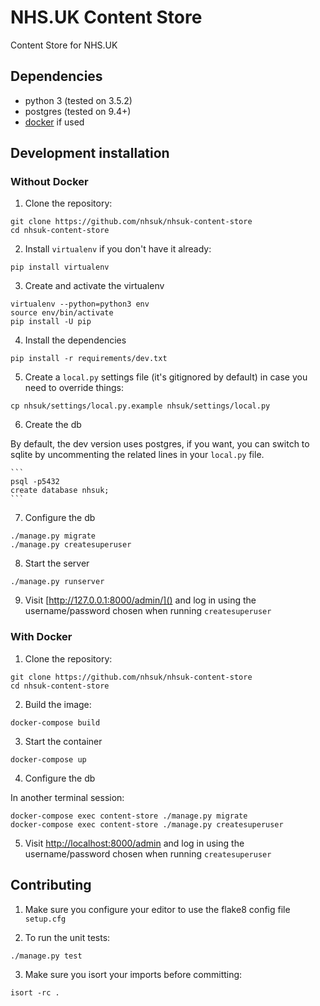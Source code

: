 # NHS.UK Content Store

Content Store for NHS.UK

## Dependencies

* python 3 (tested on 3.5.2)
* postgres (tested on 9.4+)
* [docker](https://www.docker.com) if used

## Development installation

### Without Docker

1. Clone the repository:

  ```
  git clone https://github.com/nhsuk/nhsuk-content-store
  cd nhsuk-content-store
  ```

2. Install `virtualenv` if you don't have it already:

  ```
  pip install virtualenv
  ```

3. Create and activate the virtualenv

  ```
  virtualenv --python=python3 env
  source env/bin/activate
  pip install -U pip
  ```

4. Install the dependencies

  ```
  pip install -r requirements/dev.txt
  ```

5. Create a `local.py` settings file (it's gitignored by default) in case you need to override things:

  ```
  cp nhsuk/settings/local.py.example nhsuk/settings/local.py
  ```

6. Create the db

  By default, the dev version uses postgres, if you want, you can switch to sqlite by uncommenting the
  related lines in your `local.py` file.

    ```
    psql -p5432
    create database nhsuk;
    ```

7. Configure the db

  ```
  ./manage.py migrate
  ./manage.py createsuperuser
  ```

8. Start the server

  ```
  ./manage.py runserver
  ```

9. Visit [http://127.0.0.1:8000/admin/]() and log in using the username/password chosen when running `createsuperuser`

### With Docker

1. Clone the repository:

  ```
  git clone https://github.com/nhsuk/nhsuk-content-store
  cd nhsuk-content-store
  ```

2. Build the image:

  ```
  docker-compose build
  ```
3. Start the container

  ```
  docker-compose up
  ```

4. Configure the db

  In another terminal session:

  ```
  docker-compose exec content-store ./manage.py migrate
  docker-compose exec content-store ./manage.py createsuperuser
  ```

5. Visit [http://localhost:8000/admin]() and log in using the username/password chosen when running `createsuperuser`


## Contributing

1. Make sure you configure your editor to use the flake8 config file `setup.cfg`

2. To run the unit tests:

  ```
  ./manage.py test
  ```

3. Make sure you isort your imports before committing:

  ```
  isort -rc .
  ```
